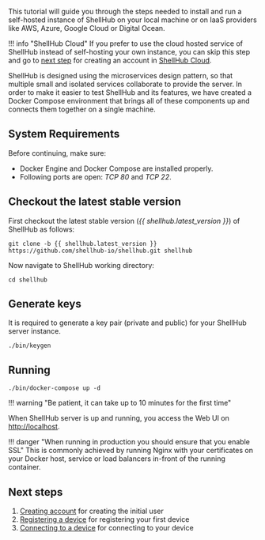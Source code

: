 This tutorial will guide you through the steps needed to install and
run a self-hosted instance of ShellHub on your local machine or
on IaaS providers like AWS, Azure, Google Cloud or Digital Ocean.

!!! info "ShellHub Cloud"
	If you prefer to use the cloud hosted service of ShellHub instead of
	self-hosting your own instance, you can skip this step and go to
	[next step](creating-account.md) for creating an account in
	[ShellHub Cloud](https://shellhub.io).

ShellHub is designed using the microservices design pattern, so that multiple small 
and isolated services collaborate to provide the server.
In order to make it easier to test ShellHub and its features, we have created
a Docker Compose environment that brings all of these components up
and connects them together on a single machine.

## System Requirements

Before continuing, make sure:

* Docker Engine and Docker Compose are installed properly.
* Following ports are open: *TCP 80* and *TCP 22*.

## Checkout the latest stable version

First checkout the latest stable version (*{{ shellhub.latest_version }}*) of ShellHub as follows: 

```
git clone -b {{ shellhub.latest_version }} https://github.com/shellhub-io/shellhub.git shellhub
```

Now navigate to ShellHub working directory:

```
cd shellhub
```

## Generate keys

It is required to generate a key pair (private and public) for your ShellHub server instance.

```
./bin/keygen
```

## Running

```
./bin/docker-compose up -d
```

!!! warning "Be patient, it can take up to 10 minutes for the first time"

When ShellHub server is up and running, you access the Web UI on [http://localhost](http://localhost).

!!! danger "When running in production you should ensure that you enable SSL"
	This is commonly achieved by running Nginx with your certificates on your
	Docker host, service or load balancers in-front of the running container.

## Next steps

1. [Creating account](creating-account.md) for creating the initial user
2. [Registering a device](registering-device.md) for registering your first device
3. [Connecting to a device](connecting-device.md) for connecting to your device
